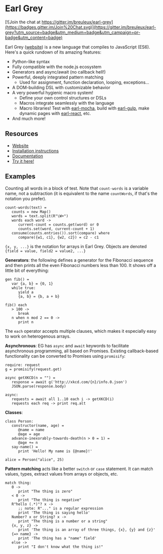 
Earl Grey
=========

[![Join the chat at https://gitter.im/breuleux/earl-grey](https://badges.gitter.im/Join%20Chat.svg)](https://gitter.im/breuleux/earl-grey?utm_source=badge&utm_medium=badge&utm_campaign=pr-badge&utm_content=badge)

Earl Grey ([website](http://breuleux.github.io/earl-grey/)) is a new
language that compiles to JavaScript (ES6). Here's a quick rundown of
its amazing features:

* Python-like syntax
* Fully compatible with the node.js ecosystem
* Generators and async/await (no callback hell!)
* Powerful, deeply integrated pattern matching
  * Used for assignment, function declaration, looping, exceptions...
* A DOM-building DSL with customizable behavior
* A very powerful hygienic macro system!
  * Define your own control structures or DSLs
  * Macros integrate seamlessly with the language
  * Macro libraries! Test with
    [earl-mocha](https://github.com/breuleux/earl-mocha),
    build with [earl-gulp](https://github.com/breuleux/earl-gulp),
    make dynamic pages with
    [earl-react](https://github.com/breuleux/earl-react), etc.
* And much more!


Resources
---------

* [Website](http://breuleux.github.io/earl-grey/)
* [Installation instructions](http://breuleux.github.io/earl-grey/use.html)
* [Documentation](http://breuleux.github.io/earl-grey/doc.html)
* [Try it here!](http://breuleux.github.io/earl-grey/repl)


Examples
--------

Counting all words in a block of test. Note that `count-words` is a
variable name, not a subtraction (it is equivalent to the name
`countWords`, if that's the notation you prefer).

    count-words(text) =
       counts = new Map()
       words = text.split(R"\W+")
       words each word ->
          current-count = counts.get(word) or 0
          counts.set(word, current-count + 1)
       consume(counts.entries()).sort(compare) where
          compare({w1, c1}, {w2, c2}) = c2 - c1

`{x, y, ...}` is the notation for arrays in Earl Grey. Objects are
denoted `{field = value, field2 = value2, ...}`

**Generators**: the following defines a generator for the Fibonacci
sequence and then prints all the even Fibonacci numbers less than
100. It shows off a little bit of everything:

    gen fib() =
       var {a, b} = {0, 1}
       while true:
          yield a
          {a, b} = {b, a + b}

    fib() each
       > 100 ->
          break
       n when n mod 2 == 0 ->
          print n

The `each` operator accepts multiple clauses, which makes it especially
easy to work on heterogenous arrays.


**Asynchronous**: EG has `async` and `await` keywords to facilitate
asynchronous programming, all based on Promises. Existing
callback-based functionality can be converted to Promises using
`promisify`:

    require: request
    g = promisify(request.get)

    async getXKCD(n = "") =
       response = await g('http://xkcd.com/{n}/info.0.json')
       JSON.parse(response.body)

    async:
       requests = await all 1..10 each i -> getXKCD(i)
       requests each req -> print req.alt


**Classes**:

    class Person:
       constructor(name, age) =
          @name = name
          @age = age
       advance-inexorably-towards-death(n > 0 = 1) =
          @age += n
       say-name() =
          print 'Hello! My name is {@name}!'

    alice = Person("alice", 25)


**Pattern matching** acts like a better `switch` or `case`
statement. It can match values, types, extract values from arrays or
objects, etc.

    match thing:
       0 ->
          print "The thing is zero"
       < 0 ->
          print "The thing is negative"
       R"hello (.*)"? x ->
          ;; note: R"..." is a regular expression
          print 'The thing is saying hello'
       Number? x or String? x ->
          print "The thing is a number or a string"
       {x, y, z} ->
          print 'The thing is an array of three things, {x}, {y} and {z}'
       {=> name} ->
          print 'The thing has a "name" field'
       else ->
          print "I don't know what the thing is!"


